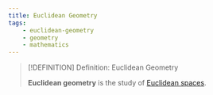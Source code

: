 ```yaml
---
title: Euclidean Geometry
tags:
    - euclidean-geometry
    - geometry
    - mathematics
---
```


>[!DEFINITION] Definition: Euclidean Geometry
>
>**Euclidean geometry** is the study of [Euclidean spaces](Euclidean%20Space/index.md).
>